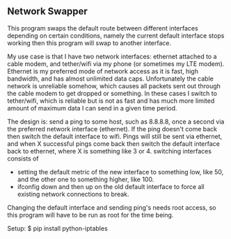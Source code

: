 Network Swapper
---------------

This program swaps the default route between different interfaces depending on certain conditions, namely the current default interface stops working then this program will swap to another interface.

My use case is that I have two network interfaces: ethernet attached to a cable modem, and tether/wifi via my phone (or sometimes my LTE modem). Ethernet is my preferred mode of network access as it is fast, high bandwidth, and has almost unlimited data caps. Unfortunately the cable network is unreliable somehow, which causes all packets sent out through the cable modem to get dropped or something. In these cases I switch to tether/wifi, which is reliable but is not as fast and has much more limited amount of maximum data I can send in a given time period.

The design is:
  send a ping to some host, such as 8.8.8.8, once a second via the preferred network interface (ethernet). If the ping doesn't come back then switch the default interface to wifi. Pings will still be sent via ethernet, and when X successful pings come back then switch the default interface back to ethernet, where X is something like 3 or 4.
  switching interfaces consists of
  * setting the default metric of the new interface to something low, like 50, and the other one to something higher, like 100.
  * ifconfig down and then up on the old default interface to force all existing network connections to break.

Changing the default interface and sending ping's needs root access, so this program will have to be run as root for the time being.

Setup:
$ pip install python-iptables
